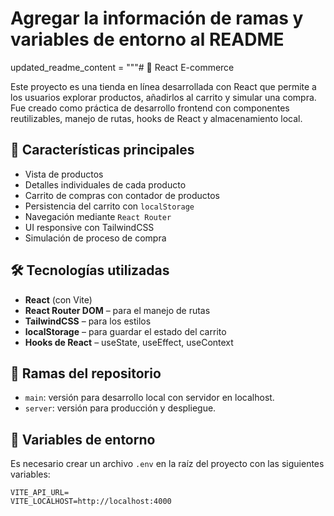 # Agregar la información de ramas y variables de entorno al README
updated_readme_content = """# 🛒 React E-commerce

Este proyecto es una tienda en línea desarrollada con React que permite a los usuarios explorar productos, añadirlos al carrito y simular una compra. Fue creado como práctica de desarrollo frontend con componentes reutilizables, manejo de rutas, hooks de React y almacenamiento local.

## 🚀 Características principales

- Vista de productos
- Detalles individuales de cada producto
- Carrito de compras con contador de productos
- Persistencia del carrito con `localStorage`
- Navegación mediante `React Router`
- UI responsive con TailwindCSS
- Simulación de proceso de compra

## 🛠️ Tecnologías utilizadas

- **React** (con Vite)
- **React Router DOM** – para el manejo de rutas
- **TailwindCSS** – para los estilos
- **localStorage** – para guardar el estado del carrito
- **Hooks de React** – useState, useEffect, useContext

## 🌿 Ramas del repositorio

- `main`: versión para desarrollo local con servidor en localhost.
- `server`: versión para producción y despliegue.

## 🔐 Variables de entorno

Es necesario crear un archivo `.env` en la raíz del proyecto con las siguientes variables:

```env
VITE_API_URL=
VITE_LOCALHOST=http://localhost:4000
